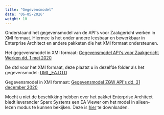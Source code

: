 ```yaml
---
title: "Gegevensmodel"
date: '06-05-2020'
weight: 10
---
```


Onderstaand het gegevensmodel van de API's voor Zaakgericht werken in XMI formaat. Hiermee is het onder andere leesbaar en bewerkbaar in Enterprise Architect en andere pakketen die het XMI formaat ondersteunen.

Het gegevensmodel in XMI formaat: [Gegevensmodel API's voor Zaakgericht Werken dd. 1 mei 2020](_assets/20200501_ZGW_APIs.xml)

De dtd voor het XMI formaat, deze plaatst u in dezelfde folder als het gegevensmodel: [UML_EA.DTD](_assets/UML_EA.DTD)

Gegevensmodel in XMI formaat: [Gegevensmodel ZGW API's dd. 31 december 2020](_assets/20201231_ZGW_APIs.xml)

Mocht u niet de beschikking hebben over het pakket Enterprise Architect biedt leverancier Sparx Systems een EA Viewer om het model in alleen-lezen modus te kunnen bekijken. Deze is [hier](https://www.sparxsystems.eu/enterprise-architect/ea-lite-edition/) te downloaden.

